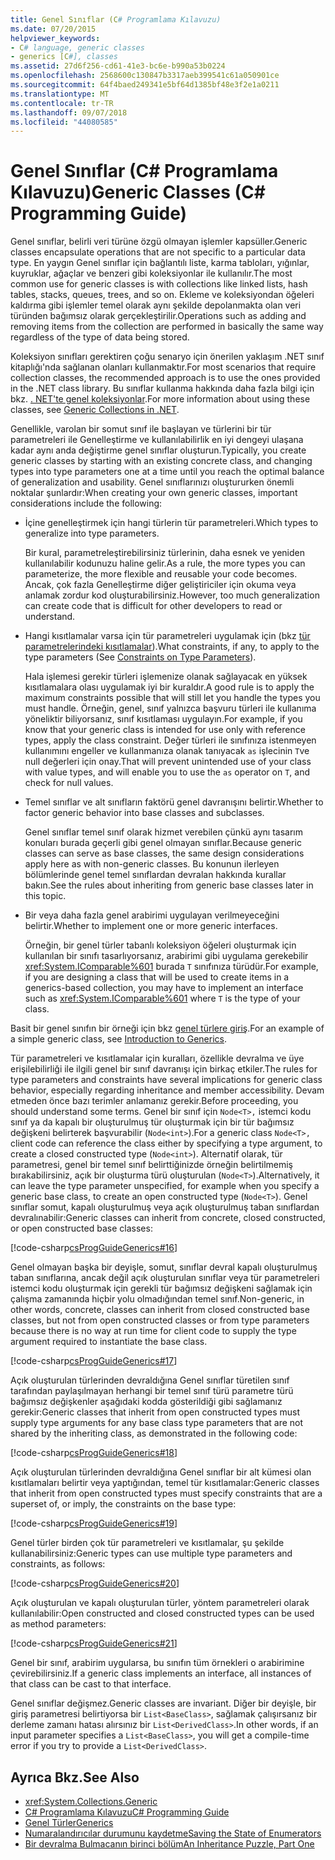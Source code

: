 ```yaml
---
title: Genel Sınıflar (C# Programlama Kılavuzu)
ms.date: 07/20/2015
helpviewer_keywords:
- C# language, generic classes
- generics [C#], classes
ms.assetid: 27d6f256-cd61-41e3-bc6e-b990a53b0224
ms.openlocfilehash: 2568600c130847b3317aeb399541c61a050901ce
ms.sourcegitcommit: 64f4baed249341e5bf64d1385bf48e3f2e1a0211
ms.translationtype: MT
ms.contentlocale: tr-TR
ms.lasthandoff: 09/07/2018
ms.locfileid: "44080585"
---
```

# <a name="generic-classes-c-programming-guide"></a><span data-ttu-id="619e9-102">Genel Sınıflar (C# Programlama Kılavuzu)</span><span class="sxs-lookup"><span data-stu-id="619e9-102">Generic Classes (C# Programming Guide)</span></span>
<span data-ttu-id="619e9-103">Genel sınıflar, belirli veri türüne özgü olmayan işlemler kapsüller.</span><span class="sxs-lookup"><span data-stu-id="619e9-103">Generic classes encapsulate operations that are not specific to a particular data type.</span></span> <span data-ttu-id="619e9-104">En yaygın Genel sınıflar için bağlantılı liste, karma tabloları, yığınlar, kuyruklar, ağaçlar ve benzeri gibi koleksiyonlar ile kullanılır.</span><span class="sxs-lookup"><span data-stu-id="619e9-104">The most common use for generic classes is with collections like linked lists, hash tables, stacks, queues, trees, and so on.</span></span> <span data-ttu-id="619e9-105">Ekleme ve koleksiyondan öğeleri kaldırma gibi işlemler temel olarak aynı şekilde depolanmakta olan veri türünden bağımsız olarak gerçekleştirilir.</span><span class="sxs-lookup"><span data-stu-id="619e9-105">Operations such as adding and removing items from the collection are performed in basically the same way regardless of the type of data being stored.</span></span>  
  
 <span data-ttu-id="619e9-106">Koleksiyon sınıfları gerektiren çoğu senaryo için önerilen yaklaşım .NET sınıf kitaplığı'nda sağlanan olanları kullanmaktır.</span><span class="sxs-lookup"><span data-stu-id="619e9-106">For most scenarios that require collection classes, the recommended approach is to use the ones provided in the .NET class library.</span></span> <span data-ttu-id="619e9-107">Bu sınıflar kullanma hakkında daha fazla bilgi için bkz. [. NET'te genel koleksiyonlar](../../../standard/generics/collections.md).</span><span class="sxs-lookup"><span data-stu-id="619e9-107">For more information about using these classes, see [Generic Collections in .NET](../../../standard/generics/collections.md).</span></span>  
  
 <span data-ttu-id="619e9-108">Genellikle, varolan bir somut sınıf ile başlayan ve türlerini bir tür parametreleri ile Genelleştirme ve kullanılabilirlik en iyi dengeyi ulaşana kadar aynı anda değiştirme genel sınıflar oluşturun.</span><span class="sxs-lookup"><span data-stu-id="619e9-108">Typically, you create generic classes by starting with an existing concrete class, and changing types into type parameters one at a time until you reach the optimal balance of generalization and usability.</span></span> <span data-ttu-id="619e9-109">Genel sınıflarınızı oluştururken önemli noktalar şunlardır:</span><span class="sxs-lookup"><span data-stu-id="619e9-109">When creating your own generic classes, important considerations include the following:</span></span>  
  
-   <span data-ttu-id="619e9-110">İçine genelleştirmek için hangi türlerin tür parametreleri.</span><span class="sxs-lookup"><span data-stu-id="619e9-110">Which types to generalize into type parameters.</span></span>  
  
     <span data-ttu-id="619e9-111">Bir kural, parametreleştirebilirsiniz türlerinin, daha esnek ve yeniden kullanılabilir kodunuzu haline gelir.</span><span class="sxs-lookup"><span data-stu-id="619e9-111">As a rule, the more types you can parameterize, the more flexible and reusable your code becomes.</span></span> <span data-ttu-id="619e9-112">Ancak, çok fazla Genelleştirme diğer geliştiriciler için okuma veya anlamak zordur kod oluşturabilirsiniz.</span><span class="sxs-lookup"><span data-stu-id="619e9-112">However, too much generalization can create code that is difficult for other developers to read or understand.</span></span>  
  
-   <span data-ttu-id="619e9-113">Hangi kısıtlamalar varsa için tür parametreleri uygulamak için (bkz [tür parametrelerindeki kısıtlamalar](../../../csharp/programming-guide/generics/constraints-on-type-parameters.md)).</span><span class="sxs-lookup"><span data-stu-id="619e9-113">What constraints, if any, to apply to the type parameters (See [Constraints on Type Parameters](../../../csharp/programming-guide/generics/constraints-on-type-parameters.md)).</span></span>  
  
     <span data-ttu-id="619e9-114">Hala işlemesi gerekir türleri işlemenize olanak sağlayacak en yüksek kısıtlamalara olası uygulamak iyi bir kuraldır.</span><span class="sxs-lookup"><span data-stu-id="619e9-114">A good rule is to apply the maximum constraints possible that will still let you handle the types you must handle.</span></span> <span data-ttu-id="619e9-115">Örneğin, genel, sınıf yalnızca başvuru türleri ile kullanıma yöneliktir biliyorsanız, sınıf kısıtlaması uygulayın.</span><span class="sxs-lookup"><span data-stu-id="619e9-115">For example, if you know that your generic class is intended for use only with reference types, apply the class constraint.</span></span> <span data-ttu-id="619e9-116">Değer türleri ile sınıfınıza istenmeyen kullanımını engeller ve kullanmanıza olanak tanıyacak `as` işlecinin `T`ve null değerleri için onay.</span><span class="sxs-lookup"><span data-stu-id="619e9-116">That will prevent unintended use of your class with value types, and will enable you to use the `as` operator on `T`, and check for null values.</span></span>  
  
-   <span data-ttu-id="619e9-117">Temel sınıflar ve alt sınıfların faktörü genel davranışını belirtir.</span><span class="sxs-lookup"><span data-stu-id="619e9-117">Whether to factor generic behavior into base classes and subclasses.</span></span>  
  
     <span data-ttu-id="619e9-118">Genel sınıflar temel sınıf olarak hizmet verebilen çünkü aynı tasarım konuları burada geçerli gibi genel olmayan sınıflar.</span><span class="sxs-lookup"><span data-stu-id="619e9-118">Because generic classes can serve as base classes, the same design considerations apply here as with non-generic classes.</span></span> <span data-ttu-id="619e9-119">Bu konunun ilerleyen bölümlerinde genel temel sınıflardan devralan hakkında kurallar bakın.</span><span class="sxs-lookup"><span data-stu-id="619e9-119">See the rules about inheriting from generic base classes later in this topic.</span></span>  
  
-   <span data-ttu-id="619e9-120">Bir veya daha fazla genel arabirimi uygulayan verilmeyeceğini belirtir.</span><span class="sxs-lookup"><span data-stu-id="619e9-120">Whether to implement one or more generic interfaces.</span></span>  
  
     <span data-ttu-id="619e9-121">Örneğin, bir genel türler tabanlı koleksiyon öğeleri oluşturmak için kullanılan bir sınıfı tasarlıyorsanız, arabirimi gibi uygulama gerekebilir <xref:System.IComparable%601> burada `T` sınıfınıza türüdür.</span><span class="sxs-lookup"><span data-stu-id="619e9-121">For example, if you are designing a class that will be used to create items in a generics-based collection, you may have to implement an interface such as <xref:System.IComparable%601> where `T` is the type of your class.</span></span>  
  
 <span data-ttu-id="619e9-122">Basit bir genel sınıfın bir örneği için bkz [genel türlere giriş](../../../csharp/programming-guide/generics/introduction-to-generics.md).</span><span class="sxs-lookup"><span data-stu-id="619e9-122">For an example of a simple generic class, see [Introduction to Generics](../../../csharp/programming-guide/generics/introduction-to-generics.md).</span></span>  
  
 <span data-ttu-id="619e9-123">Tür parametreleri ve kısıtlamalar için kuralları, özellikle devralma ve üye erişilebilirliği ile ilgili genel bir sınıf davranışı için birkaç etkiler.</span><span class="sxs-lookup"><span data-stu-id="619e9-123">The rules for type parameters and constraints have several implications for generic class behavior, especially regarding inheritance and member accessibility.</span></span> <span data-ttu-id="619e9-124">Devam etmeden önce bazı terimler anlamanız gerekir.</span><span class="sxs-lookup"><span data-stu-id="619e9-124">Before proceeding, you should understand some terms.</span></span> <span data-ttu-id="619e9-125">Genel bir sınıf için `Node<T>,` istemci kodu sınıf ya da kapalı bir oluşturulmuş tür oluşturmak için bir tür bağımsız değişkeni belirterek başvurabilir (`Node<int>`).</span><span class="sxs-lookup"><span data-stu-id="619e9-125">For a generic class `Node<T>,` client code can reference the class either by specifying a type argument, to create a closed constructed type (`Node<int>`).</span></span> <span data-ttu-id="619e9-126">Alternatif olarak, tür parametresi, genel bir temel sınıf belirttiğinizde örneğin belirtilmemiş bırakabilirsiniz, açık bir oluşturma türü oluşturulan (`Node<T>`).</span><span class="sxs-lookup"><span data-stu-id="619e9-126">Alternatively, it can leave the type parameter unspecified, for example when you specify a generic base class, to create an open constructed type (`Node<T>`).</span></span> <span data-ttu-id="619e9-127">Genel sınıflar somut, kapalı oluşturulmuş veya açık oluşturulmuş taban sınıflardan devralınabilir:</span><span class="sxs-lookup"><span data-stu-id="619e9-127">Generic classes can inherit from concrete, closed constructed, or open constructed base classes:</span></span>  
  
 [!code-csharp[csProgGuideGenerics#16](../../../csharp/programming-guide/generics/codesnippet/CSharp/generic-classes_1.cs)]  
  
 <span data-ttu-id="619e9-128">Genel olmayan başka bir deyişle, somut, sınıflar devral kapalı oluşturulmuş taban sınıflarına, ancak değil açık oluşturulan sınıflar veya tür parametreleri istemci kodu oluşturmak için gerekli tür bağımsız değişkeni sağlamak için çalışma zamanında hiçbir yolu olmadığından temel sınıf.</span><span class="sxs-lookup"><span data-stu-id="619e9-128">Non-generic, in other words, concrete, classes can inherit from closed constructed base classes, but not from open constructed classes or from type parameters because there is no way at run time for client code to supply the type argument required to instantiate the base class.</span></span>  
  
 [!code-csharp[csProgGuideGenerics#17](../../../csharp/programming-guide/generics/codesnippet/CSharp/generic-classes_2.cs)]  
  
 <span data-ttu-id="619e9-129">Açık oluşturulan türlerinden devraldığına Genel sınıflar türetilen sınıf tarafından paylaşılmayan herhangi bir temel sınıf türü parametre türü bağımsız değişkenler aşağıdaki kodda gösterildiği gibi sağlamanız gerekir:</span><span class="sxs-lookup"><span data-stu-id="619e9-129">Generic classes that inherit from open constructed types must supply type arguments for any base class type parameters that are not shared by the inheriting class, as demonstrated in the following code:</span></span>  
  
 [!code-csharp[csProgGuideGenerics#18](../../../csharp/programming-guide/generics/codesnippet/CSharp/generic-classes_3.cs)]  
  
 <span data-ttu-id="619e9-130">Açık oluşturulan türlerinden devraldığına Genel sınıflar bir alt kümesi olan kısıtlamaları belirtir veya yaptığından, temel tür kısıtlamalar:</span><span class="sxs-lookup"><span data-stu-id="619e9-130">Generic classes that inherit from open constructed types must specify constraints that are a superset of, or imply, the constraints on the base type:</span></span>  
  
 [!code-csharp[csProgGuideGenerics#19](../../../csharp/programming-guide/generics/codesnippet/CSharp/generic-classes_4.cs)]  
  
 <span data-ttu-id="619e9-131">Genel türler birden çok tür parametreleri ve kısıtlamalar, şu şekilde kullanabilirsiniz:</span><span class="sxs-lookup"><span data-stu-id="619e9-131">Generic types can use multiple type parameters and constraints, as follows:</span></span>  
  
 [!code-csharp[csProgGuideGenerics#20](../../../csharp/programming-guide/generics/codesnippet/CSharp/generic-classes_5.cs)]  
  
 <span data-ttu-id="619e9-132">Açık oluşturulan ve kapalı oluşturulan türler, yöntem parametreleri olarak kullanılabilir:</span><span class="sxs-lookup"><span data-stu-id="619e9-132">Open constructed and closed constructed types can be used as method parameters:</span></span>  
  
 [!code-csharp[csProgGuideGenerics#21](../../../csharp/programming-guide/generics/codesnippet/CSharp/generic-classes_6.cs)]  
  
 <span data-ttu-id="619e9-133">Genel bir sınıf, arabirim uygularsa, bu sınıfın tüm örnekleri o arabirimine çevirebilirsiniz.</span><span class="sxs-lookup"><span data-stu-id="619e9-133">If a generic class implements an interface, all instances of that class can be cast to that interface.</span></span>  
  
 <span data-ttu-id="619e9-134">Genel sınıflar değişmez.</span><span class="sxs-lookup"><span data-stu-id="619e9-134">Generic classes are invariant.</span></span> <span data-ttu-id="619e9-135">Diğer bir deyişle, bir giriş parametresi belirtiyorsa bir `List<BaseClass>`, sağlamak çalışırsanız bir derleme zamanı hatası alırsınız bir `List<DerivedClass>`.</span><span class="sxs-lookup"><span data-stu-id="619e9-135">In other words, if an input parameter specifies a `List<BaseClass>`, you will get a compile-time error if you try to provide a `List<DerivedClass>`.</span></span>  
  
## <a name="see-also"></a><span data-ttu-id="619e9-136">Ayrıca Bkz.</span><span class="sxs-lookup"><span data-stu-id="619e9-136">See Also</span></span>

- <xref:System.Collections.Generic>  
- [<span data-ttu-id="619e9-137">C# Programlama Kılavuzu</span><span class="sxs-lookup"><span data-stu-id="619e9-137">C# Programming Guide</span></span>](../../../csharp/programming-guide/index.md)  
- [<span data-ttu-id="619e9-138">Genel Türler</span><span class="sxs-lookup"><span data-stu-id="619e9-138">Generics</span></span>](../../../csharp/programming-guide/generics/index.md)  
- [<span data-ttu-id="619e9-139">Numaralandırıcılar durumunu kaydetme</span><span class="sxs-lookup"><span data-stu-id="619e9-139">Saving the State of Enumerators</span></span>](https://blogs.msdn.microsoft.com/wesdyer/2006/01/13/saving-the-state-of-enumerators/)  
- [<span data-ttu-id="619e9-140">Bir devralma Bulmacanın birinci bölüm</span><span class="sxs-lookup"><span data-stu-id="619e9-140">An Inheritance Puzzle, Part One</span></span>](https://blogs.msdn.microsoft.com/ericlippert/2007/07/27/an-inheritance-puzzle-part-one/)
